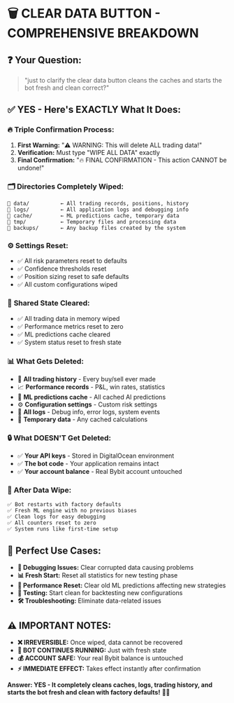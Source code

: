 # 🗑️ CLEAR DATA BUTTON - COMPREHENSIVE BREAKDOWN

## ❓ **Your Question:**
> "just to clarify the clear data button cleans the caches and starts the bot fresh and clean correct?"

## ✅ **YES - Here's EXACTLY What It Does:**

### 🔥 **Triple Confirmation Process:**
1. **First Warning:** "⚠️ WARNING: This will delete ALL trading data!"
2. **Verification:** Must type "WIPE ALL DATA" exactly
3. **Final Confirmation:** "🔥 FINAL CONFIRMATION - This action CANNOT be undone!"

### 🗂️ **Directories Completely Wiped:**
```
📁 data/          ← All trading records, positions, history
📁 logs/          ← All application logs and debugging info  
📁 cache/         ← ML predictions cache, temporary data
📁 tmp/           ← Temporary files and processing data
📁 backups/       ← Any backup files created by the system
```

### ⚙️ **Settings Reset:**
- ✅ All risk parameters reset to defaults
- ✅ Confidence thresholds reset
- ✅ Position sizing reset to safe defaults
- ✅ All custom configurations wiped

### 🧠 **Shared State Cleared:**
- ✅ All trading data in memory wiped
- ✅ Performance metrics reset to zero
- ✅ ML predictions cache cleared
- ✅ System status reset to fresh state

### 📊 **What Gets Deleted:**
- 🔄 **All trading history** - Every buy/sell ever made
- 📈 **Performance records** - P&L, win rates, statistics  
- 🤖 **ML predictions cache** - All cached AI predictions
- ⚙️ **Configuration settings** - Custom risk settings
- 📝 **All logs** - Debug info, error logs, system events
- 💾 **Temporary data** - Any cached calculations

### 🔒 **What DOESN'T Get Deleted:**
- ✅ **Your API keys** - Stored in DigitalOcean environment
- ✅ **The bot code** - Your application remains intact
- ✅ **Your account balance** - Real Bybit account untouched

### 🚀 **After Data Wipe:**
```
✅ Bot restarts with factory defaults
✅ Fresh ML engine with no previous biases
✅ Clean logs for easy debugging
✅ All counters reset to zero
✅ System runs like first-time setup
```

## 🎯 **Perfect Use Cases:**
- **🐛 Debugging Issues:** Clear corrupted data causing problems
- **📊 Fresh Start:** Reset all statistics for new testing phase
- **🔄 Performance Reset:** Clear old ML predictions affecting new strategies
- **🧪 Testing:** Start clean for backtesting new configurations
- **🛠️ Troubleshooting:** Eliminate data-related issues

## ⚠️ **IMPORTANT NOTES:**
- **❌ IRREVERSIBLE:** Once wiped, data cannot be recovered
- **🔄 BOT CONTINUES RUNNING:** Just with fresh state
- **💰 ACCOUNT SAFE:** Your real Bybit balance is untouched
- **⚡ IMMEDIATE EFFECT:** Takes effect instantly after confirmation

**Answer: YES - It completely cleans caches, logs, trading history, and starts the bot fresh and clean with factory defaults!** 🎯✨